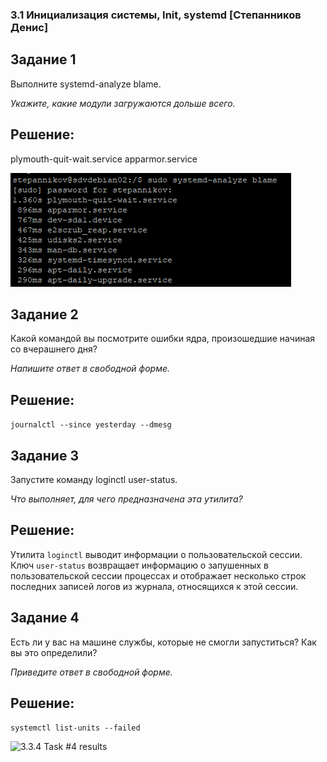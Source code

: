 ### 3.1 Инициализация системы, Init, systemd [Степанников Денис]
## Задание 1
Выполните systemd-analyze blame.

*Укажите, какие модули загружаются дольше всего.*


## Решение:
plymouth-quit-wait.service
apparmor.service

![3.3.1 Task #1 results](screenshots/3.3.1.png)


## Задание 2
Какой командой вы посмотрите ошибки ядра, произошедшие начиная со вчерашнего дня?

*Напишите ответ в свободной форме.*


## Решение:
```journalctl --since yesterday --dmesg```


## Задание 3

Запустите команду loginctl user-status.

*Что выполняет, для чего предназначена эта утилита?*

## Решение:
Утилита ```loginctl``` выводит информации о пользовательской сессии. Ключ ```user-status``` возвращает информацию о запушенных в пользовательской сессии процессах и отображает несколько строк последних записей логов из журнала, относящихся к этой сессии.


## Задание 4
Есть ли у вас на машине службы, которые не смогли запуститься? Как вы это определили?

*Приведите ответ в свободной форме.*


## Решение:
```systemctl list-units --failed```

![3.3.4 Task #4 results](screenshots/3.3.4.png)
